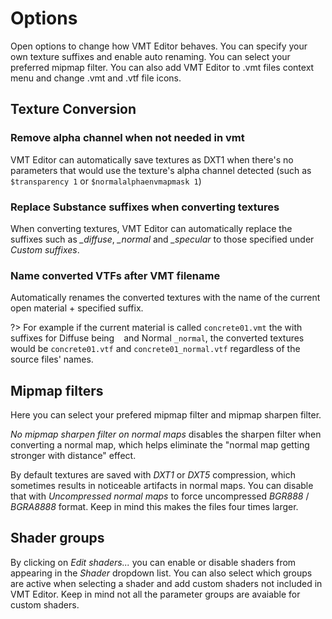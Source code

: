 # Options

Open options to change how VMT Editor behaves. You can specify your own texture suffixes and enable auto renaming. You can select your preferred mipmap filter. You can also add VMT Editor to .vmt files context menu and change .vmt and .vtf file icons.

## Texture Conversion

### Remove alpha channel when not needed in vmt
VMT Editor can automatically save textures as DXT1 when there's no parameters that would use the texture's alpha channel detected (such as `$transparency 1` or `$normalalphaenvmapmask 1`)

### Replace Substance suffixes when converting textures
When converting textures, VMT Editor can automatically replace the suffixes such as *_diffuse*, *_normal* and *_specular* to those specified under _Custom suffixes_.

### Name converted VTFs after VMT filename
Automatically renames the converted textures with the name of the current open material + specified suffix. 

?> For example if the current material is called `concrete01.vmt` the with suffixes for Diffuse being ` ` and Normal `_normal`, the converted textures would be `concrete01.vtf` and `concrete01_normal.vtf` regardless of the source files' names.

## Mipmap filters

Here you can select your prefered mipmap filter and mipmap sharpen filter. 

_No mipmap sharpen filter on normal maps_ disables the sharpen filter when converting a normal map, which helps eliminate the "normal map getting stronger with distance" effect.

By default textures are saved with _DXT1_ or _DXT5_ compression, which sometimes results in noticeable artifacts in normal maps. You can disable that with _Uncompressed normal maps_ to force uncompressed _BGR888_ / _BGRA8888_ format. Keep in mind this makes the files four times larger.

## Shader groups

By clicking on _Edit shaders..._ you can enable or disable shaders from appearing in the _Shader_ dropdown list. You can also select which groups are active when selecting a shader and add custom shaders not included in VMT Editor. Keep in mind not all the parameter groups are avaiable for custom shaders.